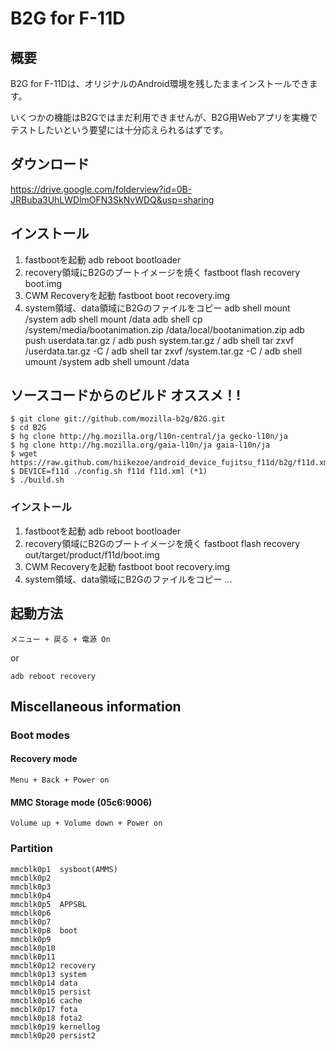 # B2G for F-11D

## 概要

B2G for F-11Dは、オリジナルのAndroid環境を残したままインストールできます。

いくつかの機能はB2Gではまだ利用できませんが、B2G用Webアプリを実機でテストしたいという要望には十分応えられるはずです。

## ダウンロード
<https://drive.google.com/folderview?id=0B-JRBuba3UhLWDlmOFN3SkNvWDQ&usp=sharing>

## インストール
1. fastbootを起動
    adb reboot bootloader
2. recovery領域にB2Gのブートイメージを焼く
    fastboot flash recovery boot.img
3. CWM Recoveryを起動
    fastboot boot recovery.img
4. system領域、data領域にB2Gのファイルをコピー
    adb shell mount /system
    adb shell mount /data
    adb shell cp /system/media/bootanimation.zip /data/local/bootanimation.zip
    adb push userdata.tar.gz /
    adb push system.tar.gz /
    adb shell tar zxvf /userdata.tar.gz -C /
    adb shell tar zxvf /system.tar.gz -C /
    adb shell umount /system
    adb shell umount /data

## ソースコードからのビルド オススメ！!

    $ git clone git://github.com/mozilla-b2g/B2G.git
    $ cd B2G
    $ hg clone http://hg.mozilla.org/l10n-central/ja gecko-l10n/ja
    $ hg clone http://hg.mozilla.org/gaia-l10n/ja gaia-l10n/ja
    $ wget https://raw.github.com/hiikezoe/android_device_fujitsu_f11d/b2g/f11d.xml
    $ DEVICE=f11d ./config.sh f11d f11d.xml (*1)
    $ ./build.sh

### インストール

1. fastbootを起動
    adb reboot bootloader
2. recovery領域にB2Gのブートイメージを焼く
    fastboot flash recovery out/target/product/f11d/boot.img
3. CWM Recoveryを起動
    fastboot boot recovery.img
4. system領域、data領域にB2Gのファイルをコピー
    ...

## 起動方法
    メニュー + 戻る + 電源 On

or

    adb reboot recovery

## Miscellaneous information

### Boot modes

#### Recovery mode
    Menu + Back + Power on

#### MMC Storage mode (05c6:9006)
    Volume up + Volume down + Power on

### Partition

    mmcblk0p1  sysboot(AMMS)
    mmcblk0p2
    mmcblk0p3
    mmcblk0p4
    mmcblk0p5  APPSBL
    mmcblk0p6
    mmcblk0p7
    mmcblk0p8  boot
    mmcblk0p9
    mmcblk0p10
    mmcblk0p11
    mmcblk0p12 recovery
    mmcblk0p13 system
    mmcblk0p14 data
    mmcblk0p15 persist
    mmcblk0p16 cache
    mmcblk0p17 fota
    mmcblk0p18 fota2
    mmcblk0p19 kernellog
    mmcblk0p20 persist2
